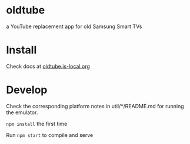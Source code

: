 # oldtube
a YouTube replacement app for old Samsung Smart TVs

# Install

Check docs at [oldtube.is-local.org](http://oldtube.is-local.org)

# Develop

Check the corresponding platform notes in util/*/README.md for running the emulator.

`npm install` the first time

Run `npm start` to compile and serve
